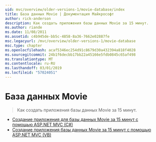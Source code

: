 ```yaml
---
uid: mvc/overview/older-versions-1/movie-database/index
title: База данных Movie | Документация Майкрософт
author: rick-anderson
description: Как создать приложения базы данных Movie за 15 минут.
ms.author: riande
ms.date: 11/08/2011
ms.assetid: c4b945de-bb5c-4858-8a36-7662e02887fe
msc.legacyurl: /mvc/overview/older-versions-1/movie-database
msc.type: chapter
ms.openlocfilehash: acaf5346ec254d91c8679d30a432394a818f4028
ms.sourcegitcommit: 24b1f6decbb17bb22a45166e5fdb0845c65af498
ms.translationtype: MT
ms.contentlocale: ru-RU
ms.lasthandoff: 03/01/2019
ms.locfileid: "57024051"
---
```

<a name="movie-database"></a>База данных Movie
====================
> Как создать приложения базы данных Movie за 15 минут.


- [Создание приложения для базы данных Movie за 15 минут с помощью ASP.NET MVC (C#)](create-a-movie-database-application-in-15-minutes-with-asp-net-mvc-cs.md)
- [Создание приложения базы данных Movie за 15 минут с помощью ASP.NET MVC (VB)](create-a-movie-database-application-in-15-minutes-with-asp-net-mvc-vb.md)
